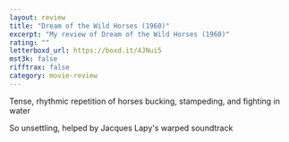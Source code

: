 ```yaml
---
layout: review
title: "Dream of the Wild Horses (1960)"
excerpt: "My review of Dream of the Wild Horses (1960)"
rating: ""
letterboxd_url: https://boxd.it/4JNui5
mst3k: false
rifftrax: false
category: movie-review
---
```


Tense, rhythmic repetition of horses bucking, stampeding, and fighting in water

So unsettling, helped by Jacques Lapy's warped soundtrack

